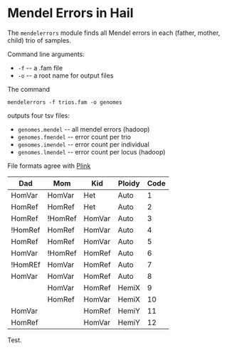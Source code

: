# Mendel Errors in Hail

The `mendelerrors` module finds all Mendel errors in each (father, mother, child) trio of samples.

Command line arguments:
 - `-f` -- a .fam file
 - `-o` -- a root name for output files

The command
```
mendelerrors -f trios.fam -o genomes
```
outputs four tsv files:

- `genomes.mendel` -- all mendel errors (hadoop)
- `genomes.fmendel` -- error count per trio
- `genomes.imendel` -- error count per individual
- `genomes.lmendel` -- error count per locus (hadoop)

File formats agree with [Plink](https://www.cog-genomics.org/plink2/formats#mendel)

Dad    | Mom    | Kid    | Ploidy | Code
---    | ---    | ---    | ---    | ---
HomVar | HomVar |    Het | Auto   | 1
HomRef | HomRef |    Het | Auto   | 2
HomRef | !HomRef | HomVar | Auto   | 3
!HomRef | HomRef | HomVar | Auto   | 4
HomRef | HomRef | HomVar | Auto   | 5
HomVar | !HomRef | HomRef | Auto   | 6
!HomREf | HomVar | HomRef | Auto   | 7
HomVar | HomVar | HomRef | Auto   | 8
      | HomVar | HomRef | HemiX  | 9
      | HomRef | HomVar | HemiX  | 10
HomVar |       | HomRef | HemiY  | 11
HomRef |       | HomVar | HemiY  | 12

Test.
